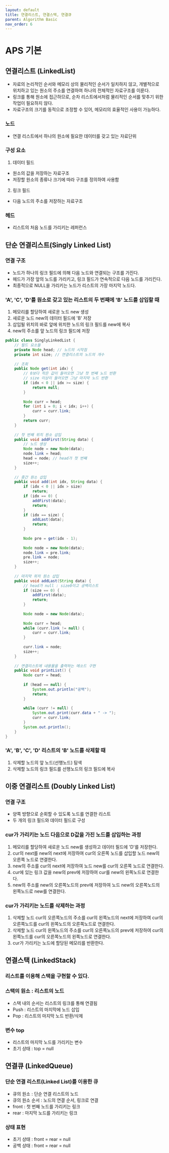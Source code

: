 ```yaml
---
layout: default
title: 연결리스트, 연결스택, 연결큐
parent: Algorithm Basic
nav_order: 6
---
```


# APS 기본

## 연결리스트 (LinkedList)
- 자료의 논리적인 순서와 메모리 상의 물리적인 순서가 일치하지 않고, 개별적으로 위치하고 있는 원소의 주소를 연결하여 하나의 전체적인 자료구조를 이룬다.
- 링크를 통해 원소에 접근하므로, 순차 리스트에서처럼 물리적인 순서를 맞추기 위한 작업이 필요하지 않다.
- 자료구조의 크기를 동적으로 조정할 수 있어, 메모리의 효율적인 사용이 가능하다.

### 노드
- 연결 리스트에서 하나의 원소에 필요한 데이터를 갖고 있는 자료단위

### 구성 요소
1. 데이터 필드
- 원소의 값을 저장하는 자료구조
- 저장할 원소의 종류나 크기에 따라 구조를 정의하여 사용함

2. 링크 필드
- 다음 노드의 주소를 저장하는 자료구조

### 헤드
- 리스트의 처음 노드를 가리키는 레퍼런스

## 단순 연결리스트(Singly Linked List)

### 연결 구조
- 노드가 하나의 링크 필드에 의해 다음 노드와 연결되는 구조를 가진다.
- 헤드가 가장 앞의 노드를 가리키고, 링크 필드가 연속적으로 다음 노드를 가리킨다.
- 최종적으로 NULL을 가리키는 노드가 리스트의 가장 마지막 노드다.

### 'A', 'C', 'D'를 원소로 갖고 있는 리스트의 두 번째에 'B' 노드를 삽입할 때
1. 메모리를 할당하여 새로운 노드 new 생성
2. 새로운 노드 new의 데이터 필드에 'B' 저장
3. 삽입될 위치의 바로 앞에 위치한 노드의 링크 필드를 new에 복사
4. new의 주소를 앞 노드의 링크 필드에 저장

```java
public class SinglyLinkedList {
	// 필드 요소들
	private Node head; // 노드의 시작점
	private int size; // 연결리스트의 노드의 개수
	
	// 조회
	public Node get(int idx) {
		// 0보다 작은 값이 들어오면 그냥 첫 번째 노드 반환
		// size 이상이 들어오면 그냥 마지막 노드 반환 
		if (idx < 0 || idx >= size) {
			return null;
		}
	
		Node curr = head;
		for (int i = 0; i < idx; i++) {
			curr = curr.link;
		}
		return curr;
	}
	
	// 첫 번째 위치 원소 삽입
	public void addFirst(String data) {
		// 노드 생성
		Node node = new Node(data);
		node.link = head;
		head = node; // head가 첫 번째 
		size++;
	}
	
	// 중간 원소 삽입
	public void add(int idx, String data) {
		if (idx < 0 || idx > size)
			return;
		if (idx == 0) {
			addFirst(data);
			return;
		}
		if (idx == size) {
			addLast(data);
			return;
		}
		 
		Node pre = get(idx - 1);
		
		Node node = new Node(data);
		node.link = pre.link;
		pre.link = node;
		size++;
	}
	
	// 마지막 위치 원소 삽입
	public void addLast(String data) {
		// head가 null : size0이고 공백리스트
		if (size == 0) {
			addFirst(data);
			return;
		}
		
		Node node = new Node(data);
		
		Node curr = head;
		while (curr.link != null) {
			curr = curr.link;
		}
		
		curr.link = node;
		size++;
	}
	
	// 연결리스트에 내용물을 출력하는 메소드 구현
	public void printList() {
		Node curr = head;
		
		if (head == null) {
			System.out.println("공백");
			return;
		}
		
		while (curr != null) {
			System.out.print(curr.data + " -> ");
			curr = curr.link;
		}
		System.out.println();
	}
}
```

### 'A', 'B', 'C', 'D' 리스트의 'B' 노드를 삭제할 때
1. 삭제할 노드의 앞 노드(선행노드) 탐색
2. 삭제할 노드의 링크 필드를 선행노드의 링크 필드에 복사

## 이중 연결리스트 (Doubly Linked List)

### 연결 구조
- 양쪽 방향으로 순회할 수 있도록 노드를 연결한 리스트
- 두 개의 링크 필드와 데이터 필드로 구성

### cur가 가리키는 노드 다음으로 D값을 가진 노드를 삽입하는 과정
1. 메모리를 할당하여 새로운 노드 new를 생성하고 데이터 필드에 'D'를 저장한다.
2. cur의 next를 new의 next에 저장하여 cur의 오른쪽 노드를 삽입할 노드 new의 오른쪽 노드로 연결한다.
3. new의 주소를 cur의 next에 저장하여 노드 new를 cur의 오른쪽 노드로 연결한다.
4. cur에 있는 링크 값을 new의 prev에 저장하여 cur를 new의 왼쪽노드로 연결한다.
5. new의 주소를 new의 오른쪽노드의 prev에 저장하여 노드 new의 오른쪽노드의 왼쪽노드로 new를 연결한다.

### cur가 가리키는 노드를 삭제하는 과정
1. 삭제할 노드 cur의 오른쪽노드의 주소를 cur의 왼쪽노드의 next에 저장하여 cur의 오른쪽노드를 cur의 왼쪽노드의 오른쪽노드로 연결한다.
2. 삭제할 노드 cur의 왼쪽노드의 주소를 cur의 오른쪽노드의 prev에 저장하여 cur의 왼쪽노드를 cur의 오른쪽노드의 왼쪽노드로 연결한다.
3. cur가 가리키는 노드에 할당된 메모리를 반환한다.

## 연결스택 (LinkedStack)

### 리스트를 이용해 스택을 구현할 수 있다.

### 스택의 원소 : 리스트의 노드
- 스택 내의 순서는 리스트의 링크를 통해 연결됨
- Push : 리스트의 마지막에 노드 삽입 
- Pop : 리스트의 마지막 노드 반환/삭제

### 변수 top
- 리스트의 마지막 노드를 가리키는 변수
- 초기 상태 : top = null

## 연결큐 (LinkedQueue)

### 단순 연결 리스트(Linked List)를 이용한 큐
- 큐의 원소 : 단순 연결 리스트의 노드
- 큐의 원소 순서 : 노드의 연결 순서, 링크로 연결
- front : 첫 번째 노드를 가리키는 링크
- rear : 마지막 노드를 가리키는 링크

### 상태 표현
- 초기 상태 : front = rear = null
- 공백 상태 : front = rear = null 